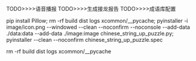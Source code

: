 <!-- TODO>>>>输入优化：我方输入框回车即确定 -->
<!-- TODO>>>>配置优化：拼音自动生成 -->
<!-- TODO>>>>界面优化：增加模式选择菜单栏 -->
<!-- TODO>>>>已使用成语展示模式：支持历史显示模式选择：全部、我方、电脑 -->
<!-- TODO>>>>字匹配：支持首尾字匹配 -->
<!-- TODO>>>>模式变化之后继续接龙 -->
<!-- TODO>>>>电脑未接起来创新选择模式之后提示成语已使用 -->
<!-- TODO>>>>电脑答案去重 -->
<!-- TODO>>>>完全匹配：支持首尾读音和字都匹配 -->
<!-- TODO>>>>菜单选择不唯一问题 -->
<!-- TODO>>>>字典编码报错 -->
<!-- TODO>>>>字典文件改为json格式 -->
<!-- TODO>>>>增加日志记录 -->
<!-- TODO>>>>优化模式改变逻辑 -->
<!-- TODO>>>>非同字多音字模式：支持首尾多音字匹配 -->
<!-- TODO>>>>同字多音模式：支持首尾多音字匹配 -->
<!-- TODO>>>>优化多音字存储，提高初始化加载速度 -->
<!-- TODO>>>>智能提示 -->
<!-- TODO>>>>重开不清零 -->
<!-- TODO>>>>单回合模式 -->
<!-- TODO>>>>自动接龙 -->
<!-- TODO>>>>MVC模式设计 -->
<!-- TODO>>>>自动接龙提示已输入错误 -->
TODO>>>>语音播报
TODO>>>>生成接龙报告
TODO>>>>成语库配置

<!-- mac打包： -->
pip install Pillow;
rm -rf build dist logs xcommon/__pycache;
pyinstaller -i image/icon.png --windowed --clean --noconfirm --noconsole --add-data ./data:data --add-data ./image:image chinese_string_up_puzzle.py;
pyinstaller --clean --noconfirm chinese_string_up_puzzle.spec

<!-- clean: -->
rm -rf build dist logs xcommon/__pycache
